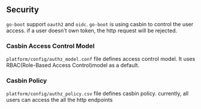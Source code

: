 ## Security
`go-boot` support `oauth2` and `oidc`.
`go-boot` is using casbin to control the user access. 
if a user doesn't own token, the http request will be rejected.

### Casbin Access Control Model 
`platform/config/authz_model.conf` file defines access control model.
It uses RBAC(Role-Based Access Control)model as a default.

### Casbin Policy
`platform/config/authz_policy.csv` file defines casbin policy. 
currently, all users can access the all the http endpoints
